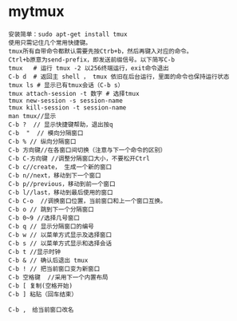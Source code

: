 # mytmux


    安装简单：sudo apt-get install tmux
    使用只需记住几个常用快捷键。
    tmux所有自带命令都默认需要先按Ctrb+b，然后再键入对应的命令。
    Ctrl+b原意为send-prefix，即发送前缀信号。以下简写C-b
    tmux   # 运行 tmux -2 以256终端运行，exit命令退出
    C-b d  # 返回主 shell ， tmux 依旧在后台运行，里面的命令也保持运行状态
    tmux ls # 显示已有tmux会话（C-b s）
    tmux attach-session -t 数字 # 选择tmux
    tmux new-session -s session-name
    tmux kill-session -t session-name
    man tmux//显示
    C-b ?  // 显示快捷键帮助，退出按q
    C-b  "  // 模向分隔窗口
    C-b % // 纵向分隔窗口
    C-b 方向键//在各窗口间切换（注意与下一个命令的区别）
    C-b C-方向键 //调整分隔窗口大小，不要松开Ctrl
    C-b c//create， 生成一个新的窗口
    C-b n//next，移动到下一个窗口
    C-b p//previous，移动到前一个窗口
    C-b l//last，移动到最后使用的窗口
    C-b C-o  //调换窗口位置，当前窗口和上一个窗口互换。
    C-b o // 跳到下一个分隔窗口
    C-b 0~9 //选择几号窗口
    C-b q // 显示分隔窗口的编号
    C-b w // 以菜单方式显示及选择窗口
    C-b s // 以菜单方式显示和选择会话
    C-b t //显示时钟
    C-b & // 确认后退出 tmux
    C-b ! // 把当前窗口变为新窗口
    C-b 空格键  //采用下一个内置布局
    C-b [ 复制(空格开始)
    C-b ] 粘贴（回车结束）

    C-b ,　给当前窗口改名

